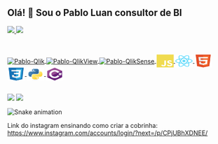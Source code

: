 ## Olá! 👋  Sou o Pablo Luan consultor de BI

<!-- Criando os blocos com os valores na caixa escura. -->
<div>
  <a href="https://github.com/pabloluaan">
  <img width="48%" src="https://github-readme-stats.vercel.app/api?username=pabloluaan&show_icons=true&theme=dark&include_all_commits=true&count_private=true"/>
  <img width="48%" src="https://github-readme-stats.vercel.app/api/top-langs/?username=pabloluaan&layout=compact&langs_count=16&theme=dark"/>
    
  <!-- Comentado pois foi ajustado a resolução conforme acima
      <img height="180em" src="https://github-readme-stats.vercel.app/api?username=pabloluaan&show_icons=true&theme=dark&include_all_commits=true&count_private=true"/>
      <img height="180em" src="https://github-readme-stats.vercel.app/api/top-langs/?username=pabloluaan&layout=compact&langs_count=16&theme=dark"/>
  -->   
</div>

## <!-- Colocando a linha como separador das seções -->
  
<!-- Criando as imagens dos objetos Qlik e demais. Essas imagens tem que estarem salvas com o tipo SVG -->
<div style="display: inline_block"><br>
  <img align="center" alt="Pablo-Qlik" height="35" width="70" src="https://iconape.com/wp-content/files/is/352778/svg/qlik-seeklogo.com.svg">
  <img align="center" alt="Pablo-QlikView" height="45" width="75" src="https://upload.wikimedia.org/wikipedia/commons/0/09/QlikTech_20xx_logo.svg">
  <img align="center" alt="Pablo-QlikSense" height="30" width="130" src="https://abracd.org/wp-content/uploads/2020/07/QlikSenseTypemark-Horizontal-Web.png">
  <img align="center" alt="Pablo-Js" height="30" width="40" src="https://raw.githubusercontent.com/devicons/devicon/master/icons/javascript/javascript-plain.svg">
  <img align="center" alt="Pablo-React" height="30" width="40" src="https://raw.githubusercontent.com/devicons/devicon/master/icons/react/react-original.svg">
  <img align="center" alt="Pablo-HTML" height="30" width="40" src="https://raw.githubusercontent.com/devicons/devicon/master/icons/html5/html5-original.svg">
  <img align="center" alt="Pablo-CSS" height="30" width="40" src="https://raw.githubusercontent.com/devicons/devicon/master/icons/css3/css3-original.svg">
  <img align="center" alt="Pablo-Python" height="30" width="40" src="https://raw.githubusercontent.com/devicons/devicon/master/icons/python/python-original.svg">
  <img align="center" alt="Pablo-Csharp" height="30" width="40" src="https://raw.githubusercontent.com/devicons/devicon/master/icons/csharp/csharp-original.svg">
</div>
  
  ## <!-- Colocando a linha como separador das seções -->
  
<!-- Criando os botões de contatos -->
<div>
  <a href = "mailto:pabloluan67@gmail.com"><img src="https://img.shields.io/badge/Gmail-D14836?style=for-the-badge&logo=gmail&logoColor=white" target="_blank"></a>
  <a href="https://www.linkedin.com/in/pablo-l-385895104/" target="_blank"><img src="https://img.shields.io/badge/-LinkedIn-%230077B5?style=for-the-badge&logo=linkedin&logoColor=white" target="_blank"></a>
</div>
  
<!-- Criando a cobrinha que faz o commit -->
![Snake animation](https://github.com/pabloluaan/pabloluaan/blob/output/github-contribution-grid-snake.svg)

  <!-- Criando a cobrinha que faz o commit -->
  Link do instagram ensinando como criar a cobrinha: https://www.instagram.com/accounts/login/?next=/p/CPjUBhXDNEE/
  
  
  

